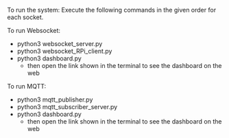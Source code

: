 To run the system: Execute the following commands in the given order for each socket.

To run Websocket:

- python3 websocket_server.py
- python3 websocket_RPi_client.py
- python3 dashboard.py
  - then open the link shown in the terminal to see the dashboard on the web

To run MQTT:

- python3 mqtt_publisher.py
- python3 mqtt_subscriber_server.py
- python3 dashboard.py
  - then open the link shown in the terminal to see the dashboard on the web
